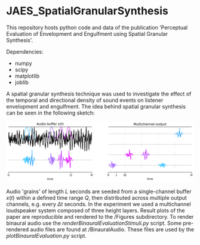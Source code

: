 # JAES_SpatialGranularSynthesis
This repository hosts python code and data of the publication 'Perceptual Evaluation of Envelopment and Engulfment using Spatial Granular Synthesis'.

Dependencies:
* numpy
* scipy
* matplotlib
* joblib

A spatial granular synthesis technique was used to investigate the effect of the temporal and directional density of sound events on listener envelopment and engulfment. The idea behind spatial granular synthesis can be seen in the following sketch:

<img src="/Figures/SGS/SGS_sketch.PNG" alt="drawing" width="800"/>

Audio 'grains' of length $L$ seconds are seeded from a single-channel buffer $x(t)$ within a defined time range $Q$, then distributed across multiple output channels, e.g. every $\Delta t$ seconds. In the experiment we used a multichannel loudspeaker system composed of three height layers. Result plots of the paper are reproducible and rendered to the /Figures subdirectory. To render binaural audio use the *renderBinauralEvaluationStimuli.py* script. Some pre-rendered audio files are found at /BinauralAudio. These files are used by the *plotBinauralEvaluation.py* script.
